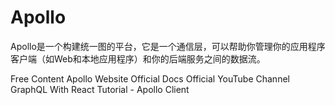 # Apollo

Apollo是一个构建统一图的平台，它是一个通信层，可以帮助你管理你的应用程序客户端（如Web和本地应用程序）和你的后端服务之间的数据流。

<ResourceGroupTitle>Free Content</ResourceGroupTitle>
<BadgeLink colorScheme='blue' badgeText='Official Website' href='https://www.apollographql.com'>Apollo Website</BadgeLink>
<BadgeLink colorScheme='yellow' badgeText='Read' href='https://www.apollographql.com/docs/'>Official Docs</BadgeLink>
<BadgeLink badgeText='Watch' href='https://www.youtube.com/c/ApolloGraphQL/'>Official YouTube Channel</BadgeLink>
<BadgeLink badgeText='Watch' href='https://www.youtube.com/watch?v=YyUWW04HwKY'>GraphQL With React Tutorial - Apollo Client</BadgeLink>
